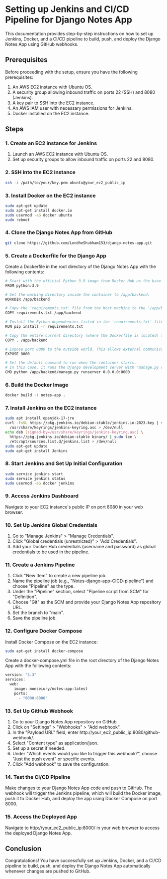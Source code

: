 
# Setting up Jenkins and CI/CD Pipeline for Django Notes App

This documentation provides step-by-step instructions on how to set up Jenkins, Docker, and a CI/CD pipeline to build, push, and deploy the Django Notes App using GitHub webhooks.




## Prerequisites
Before proceeding with the setup, ensure you have the following prerequisites:

1. An AWS EC2 instance with Ubuntu OS.
2. A security group allowing inbound traffic on ports 22 (SSH) and 8080 (Jenkins).
3. A key pair to SSH into the EC2 instance.
4. An AWS IAM user with necessary permissions for Jenkins.
5. Docker installed on the EC2 instance.


## Steps
### 1. Create an EC2 instance for Jenkins
1. Launch an AWS EC2 instance with Ubuntu OS.
2. Set up security groups to allow inbound traffic on ports 22 and 8080.
### 2. SSH into the EC2 instance
```bash
ssh -i /path/to/your/key.pem ubuntu@your_ec2_public_ip
```
### 3. Install Docker on the EC2 instance
```bash
sudo apt-get update
sudo apt-get install docker.io
sudo usermod -aG docker ubuntu
sudo reboot
```
### 4. Clone the Django Notes App from GitHub
```bash
git clone https://github.com/LondheShubham153/django-notes-app.git
```
### 5. Create a Dockerfile for the Django App
Create a Dockerfile in the root directory of the Django Notes App with the following contents:
```bash
# Start with the official Python 3.9 image from Docker Hub as the base image.
FROM python:3.9

# Set the working directory inside the container to /app/backend.
WORKDIR /app/backend

# Copy the 'requirements.txt' file from the host machine to the '/app/backend' directory inside the container.
COPY requirements.txt /app/backend

# Install the Python dependencies listed in the 'requirements.txt' file using pip inside the container.
RUN pip install -r requirements.txt

# Copy the entire current directory (where the Dockerfile is located) to the '/app/backend' directory inside the container.
COPY . /app/backend

# Expose port 8000 to the outside world. This allows external communication with the Django server running on port 8000 inside the container.
EXPOSE 8000

# Set the default command to run when the container starts.
# In this case, it runs the Django development server with 'manage.py runserver' on 0.0.0.0:8000, which means it will listen on all available network interfaces.
CMD python /app/backend/manage.py runserver 0.0.0.0:8000
```
### 6. Build the Docker Image
```bash
docker build -t notes-app .
```
### 7. Install Jenkins on the EC2 instance
```bash
sudo apt install openjdk-17-jre
curl -fsSL https://pkg.jenkins.io/debian-stable/jenkins.io-2023.key | sudo tee \
  /usr/share/keyrings/jenkins-keyring.asc > /dev/null
echo deb [signed-by=/usr/share/keyrings/jenkins-keyring.asc] \
  https://pkg.jenkins.io/debian-stable binary/ | sudo tee \
  /etc/apt/sources.list.d/jenkins.list > /dev/null
sudo apt-get update
sudo apt-get install Jenkins
```
### 8. Start Jenkins and Set Up Initial Configuration
```bash
sudo service jenkins start
sudo service jenkins status
sudo usermod -aG docker jenkins
```
### 9. Access Jenkins Dashboard
Navigate to your EC2 instance's public IP on port 8080 in your web browser.

### 10. Set Up Jenkins Global Credentials
1. Go to "Manage Jenkins" > "Manage Credentials".
2. Click "Global credentials (unrestricted)" > "Add Credentials".
3. Add your Docker Hub credentials (username and password) as global credentials to be used in the pipeline.

### 11. Create a Jenkins Pipeline
1. Click "New Item" to create a new pipeline job.
2. Name the pipeline job (e.g., "Notes-django-app-CICD-pipeline") and choose "Pipeline" as the type.
3. Under the "Pipeline" section, select "Pipeline script from SCM" for "Definition".
4. Choose "Git" as the SCM and provide your Django Notes App repository URL.
5. Set the branch to "main".
6. Save the pipeline job.

### 12. Configure Docker Compose
Install Docker Compose on the EC2 instance:
```bash
sudo apt-get install docker-compose
```
Create a docker-compose.yml file in the root directory of the Django Notes App with the following contents:
```bash
version: "3.3"
services:
  web:
    image: monseiury/notes-app:latest
    ports:
      - "8000:8000"
```

### 13. Set Up GitHub Webhook
1. Go to your Django Notes App repository on GitHub.
2. Click on "Settings" > "Webhooks" > "Add webhook".
3. In the "Payload URL" field, enter http://your_ec2_public_ip:8080/github-webhook/.
4. Select "Content type" as application/json.
5. Set up a secret if needed.
6. Under "Which events would you like to trigger this webhook?", choose "Just the push event" or specific events.
7. Click "Add webhook" to save the configuration.

### 14. Test the CI/CD Pipeline
Make changes to your Django Notes App code and push to GitHub. The webhook will trigger the Jenkins pipeline, which will build the Docker image, push it to Docker Hub, and deploy the app using Docker Compose on port 8000.

### 15. Access the Deployed App
Navigate to http://your_ec2_public_ip:8000/ in your web browser to access the deployed Django Notes App.

## Conclusion
Congratulations! You have successfully set up Jenkins, Docker, and a CI/CD pipeline to build, push, and deploy the Django Notes App automatically whenever changes are pushed to GitHub.
